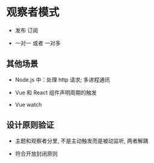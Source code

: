 # 观察者模式

- 发布 订阅

- 一对一 或者 一对多

## 其他场景

- Node.js 中：处理 http 请求; 多进程通讯

- Vue 和 React 组件声明周期的触发

- Vue watch

## 设计原则验证

- 主题和观察者分里, 不是主动触发而是被动监听, 两者解耦

- 符合开放封闭原则